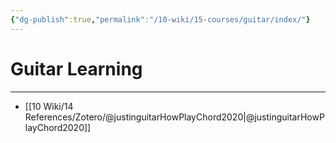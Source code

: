 ```yaml
---
{"dg-publish":true,"permalink":"/10-wiki/15-courses/guitar/index/"}
---
```


# Guitar Learning
---
- [[10 Wiki/14 References/Zotero/@justinguitarHowPlayChord2020\|@justinguitarHowPlayChord2020]]

